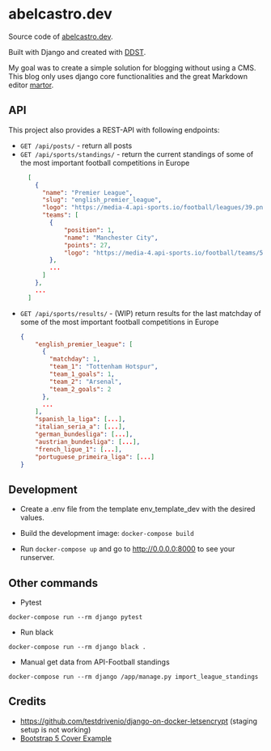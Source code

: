 # abelcastro.dev
Source code of [abelcastro.dev](https://abelcastro.dev). 

Built with Django and created with [DDST](https://github.com/abel-castro/ddst).

My goal was to create a simple solution for blogging without using a CMS.
This blog only uses django core functionalities and the great Markdown editor 
[martor](https://github.com/agusmakmun/django-markdown-editor).

## API
This project also provides a REST-API with following endpoints:

- `GET /api/posts/` - return all posts
- `GET /api/sports/standings/` - return the current standings of some of the most important football competitions in Europe
  ```json
    [
      {
        "name": "Premier League",
        "slug": "english_premier_league",
        "logo": "https://media-4.api-sports.io/football/leagues/39.png",
        "teams": [
          {
              "position": 1,
              "name": "Manchester City",
              "points": 27,
              "logo": "https://media-4.api-sports.io/football/teams/50.png"
          },
          ...
        ]
      },
      ...
    ]

  ```
- `GET /api/sports/results/` - (WIP) return results for the last matchday of some of the most important football competitions in Europe
  ```json
  {
      "english_premier_league": [
        {
          "matchday": 1,
          "team_1": "Tottenham Hotspur",
          "team_1_goals": 1,
          "team_2": "Arsenal",
          "team_2_goals": 2
        },
        ...
      ],
      "spanish_la_liga": [...],
      "italian_seria_a": [...],
      "german_bundesliga": [...],
      "austrian_bundesliga": [...],
      "french_ligue_1": [...],
      "portuguese_primeira_liga": [...]
  }
  ```

## Development
- Create a .env file from the template env_template_dev with the desired values.

- Build the development image: ```docker-compose build ```

- Run ```docker-compose up``` and go to http://0.0.0.0:8000
to see your runserver.


## Other commands
- Pytest
```
docker-compose run --rm django pytest
```

- Run black
```
docker-compose run --rm django black .
```

- Manual get data from API-Football standings
```
docker-compose run --rm django /app/manage.py import_league_standings
```
## Credits
- https://github.com/testdrivenio/django-on-docker-letsencrypt (staging setup 
  is not working)
- [Bootstrap 5 Cover Example](https://getbootstrap.com/docs/5.0/examples/cover/)
